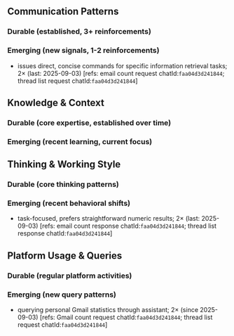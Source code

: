 ## Communication Patterns
### Durable (established, 3+ reinforcements)

### Emerging (new signals, 1-2 reinforcements)
- issues direct, concise commands for specific information retrieval tasks; 2× (last: 2025-09-03) [refs: email count request chatId:`faa04d3d241844`; thread list request chatId:`faa04d3d241844`]

## Knowledge & Context
### Durable (core expertise, established over time)

### Emerging (recent learning, current focus)

## Thinking & Working Style
### Durable (core thinking patterns)

### Emerging (recent behavioral shifts)
- task-focused, prefers straightforward numeric results; 2× (last: 2025-09-03) [refs: email count response chatId:`faa04d3d241844`; thread list response chatId:`faa04d3d241844`]

## Platform Usage & Queries
### Durable (regular platform activities)

### Emerging (new query patterns)
- querying personal Gmail statistics through assistant; 2× (since 2025-09-03) [refs: Gmail count request chatId:`faa04d3d241844`; thread list request chatId:`faa04d3d241844`]